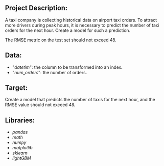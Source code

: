 ## Project Description:
A taxi company is collecting historical data on airport taxi orders. To attract more drivers during peak hours, it is necessary to predict the number of taxi orders for the next hour. Create a model for such a prediction.

The RMSE metric on the test set should not exceed 48.

## Data:
- "_datetim_": the column to be transformed into an index.
- "_num_orders_": the number of orders.

## Target:
Create a model that predicts the number of taxis for the next hour, and the RMSE value should not exceed 48.

## Libraries:
- _pandas_
- _math_
- _numpy_
- _matplotlib_
- _sklearn_
- _lightGBM_
